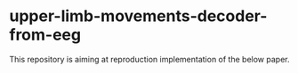 # upper-limb-movements-decoder-from-eeg
This repository is aiming at reproduction implementation of the below paper. 

